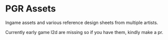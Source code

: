# **PGR Assets**

Ingame assets and various reference design sheets from multiple artists.

Currently early game l2d are missing so if you have them, kindly make a pr.
